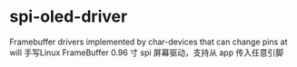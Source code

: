 # spi-oled-driver
Framebuffer drivers implemented by char-devices that can change pins at will
手写Linux FrameBuffer 0.96 寸 spi 屏幕驱动，支持从 app 传入任意引脚
